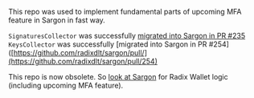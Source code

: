 This repo was used to implement fundamental parts of upcoming MFA feature in Sargon in fast way.

`SignaturesCollector` was successfully [migrated into Sargon in PR #235](https://github.com/radixdlt/sargon/pull/235)
`KeysCollector` was successfully [migrated into Sargon in PR #254]([https://github.com/radixdlt/sargon/pull/](https://github.com/radixdlt/sargon/pull/254)

This repo is now obsolete. So [look at Sargon](https://github.com/radixdlt/sargon) for Radix Wallet logic (including upcoming MFA feature).
